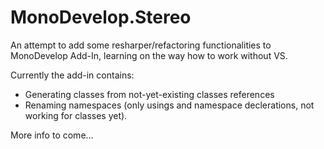 # MonoDevelop.Stereo

An attempt to add some resharper/refactoring functionalities to MonoDevelop Add-In, 
learning on the way how to work without VS.

Currently the add-in contains: 

* Generating classes from not-yet-existing classes references
* Renaming namespaces (only usings and namespace declerations, not working for classes yet).

More info to come...